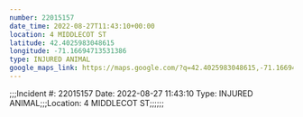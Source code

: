 ```yaml
---
number: 22015157
date_time: 2022-08-27T11:43:10+00:00
location: 4 MIDDLECOT ST
latitude: 42.4025983048615
longitude: -71.16694713531386
type: INJURED ANIMAL
google_maps_link: https://maps.google.com/?q=42.4025983048615,-71.16694713531386
---
```


;;;Incident #: 22015157  Date: 2022-08-27 11:43:10   Type: INJURED ANIMAL;;;Location: 4 MIDDLECOT ST;;;;;;
